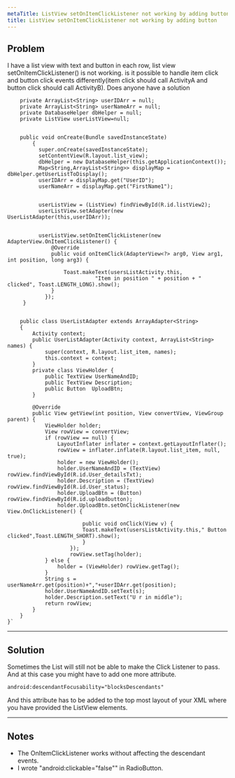 ```yaml
---
metaTitle: ListView setOnItemClickListener not working by adding button
title: ListView setOnItemClickListener not working by adding button
---
```


## Problem

I have a list view with text and button in each row, list view setOnItemClickListener() is not working. is it possible to handle item click and button click events differently(item click should call ActivityA and button click should call ActivityB). Does anyone have a solution



```
    private ArrayList<String> userIDArr = null;
    private ArrayList<String> userNameArr = null;
    private DatabaseHelper dbHelper = null;
    private ListView userListView=null; 


    public void onCreate(Bundle savedInstanceState) 
        {
          super.onCreate(savedInstanceState);         
          setContentView(R.layout.list_view);         
          dbHelper = new DatabaseHelper(this.getApplicationContext());        
          Map<String,ArrayList<String>> displayMap = dbHelper.getUserListToDisplay();
          userIDArr = displayMap.get("UserID");
          userNameArr = displayMap.get("FirstName1");           


          userListView = (ListView) findViewById(R.id.listView2);
          userListView.setAdapter(new UserListAdapter(this,userIDArr));


          userListView.setOnItemClickListener(new AdapterView.OnItemClickListener() {
              @Override
              public void onItemClick(AdapterView<?> arg0, View arg1, int position, long arg3) {

                  Toast.makeText(usersListActivity.this,
                            "Item in position " + position + " clicked", Toast.LENGTH_LONG).show();
              }
            });
     }


    public class UserListAdapter extends ArrayAdapter<String>
    {
        Activity context;
        public UserListAdapter(Activity context, ArrayList<String> names) {
            super(context, R.layout.list_item, names);
            this.context = context;
        }
        private class ViewHolder {
            public TextView UserNameAndID;
            public TextView Description;
            public Button  UploadBtn;
        }

        @Override
        public View getView(int position, View convertView, ViewGroup parent) {
            ViewHolder holder;
            View rowView = convertView;
            if (rowView == null) {
                LayoutInflater inflater = context.getLayoutInflater();
                rowView = inflater.inflate(R.layout.list_item, null, true);
                holder = new ViewHolder();
                holder.UserNameAndID = (TextView) rowView.findViewById(R.id.User_detailsTxt);
                holder.Description = (TextView) rowView.findViewById(R.id.User_status);
                holder.UploadBtn = (Button) rowView.findViewById(R.id.uploadbutton);
                holder.UploadBtn.setOnClickListener(new View.OnClickListener() {  

                        public void onClick(View v) {  
                        Toast.makeText(usersListActivity.this," Button clicked",Toast.LENGTH_SHORT).show();
                        }   
                    }); 
                    rowView.setTag(holder);
            } else {
                holder = (ViewHolder) rowView.getTag();
            }
            String s = userNameArr.get(position)+","+userIDArr.get(position);
            holder.UserNameAndID.setText(s);
            holder.Description.setText("U r in middle");
            return rowView;
        }
    }
}`

```


---

## Solution

Sometimes the List will still not be able to make the Click Listener to pass. And at this case you might have to add one more attribute. 



```
android:descendantFocusability="blocksDescendants" 

```

And this attribute has to be added to the top most layout of your XML where you have provided the ListView elements.



---

## Notes

- The OnItemClickListener works without affecting the descendant events.
- I wrote "android:clickable="false"" in RadioButton.
